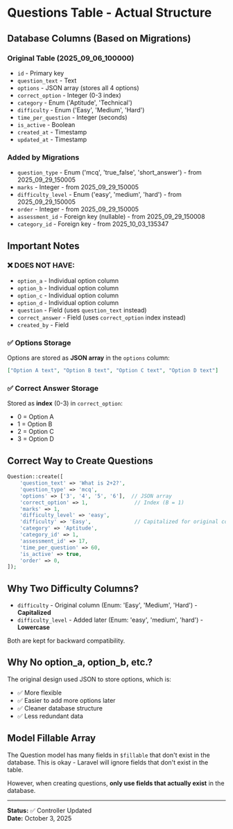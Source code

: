 # Questions Table - Actual Structure

## Database Columns (Based on Migrations)

### Original Table (2025_09_06_100000)
- `id` - Primary key
- `question_text` - Text
- `options` - JSON array (stores all 4 options)
- `correct_option` - Integer (0-3 index)
- `category` - Enum ('Aptitude', 'Technical')
- `difficulty` - Enum ('Easy', 'Medium', 'Hard')
- `time_per_question` - Integer (seconds)
- `is_active` - Boolean
- `created_at` - Timestamp
- `updated_at` - Timestamp

### Added by Migrations
- `question_type` - Enum ('mcq', 'true_false', 'short_answer') - from 2025_09_29_150005
- `marks` - Integer - from 2025_09_29_150005
- `difficulty_level` - Enum ('easy', 'medium', 'hard') - from 2025_09_29_150005
- `order` - Integer - from 2025_09_29_150005
- `assessment_id` - Foreign key (nullable) - from 2025_09_29_150008
- `category_id` - Foreign key - from 2025_10_03_135347

## Important Notes

### ❌ DOES NOT HAVE:
- `option_a` - Individual option column
- `option_b` - Individual option column
- `option_c` - Individual option column
- `option_d` - Individual option column
- `question` - Field (uses `question_text` instead)
- `correct_answer` - Field (uses `correct_option` index instead)
- `created_by` - Field

### ✅ Options Storage
Options are stored as **JSON array** in the `options` column:
```json
["Option A text", "Option B text", "Option C text", "Option D text"]
```

### ✅ Correct Answer Storage
Stored as **index** (0-3) in `correct_option`:
- 0 = Option A
- 1 = Option B
- 2 = Option C
- 3 = Option D

## Correct Way to Create Questions

```php
Question::create([
    'question_text' => 'What is 2+2?',
    'question_type' => 'mcq',
    'options' => ['3', '4', '5', '6'],  // JSON array
    'correct_option' => 1,               // Index (B = 1)
    'marks' => 1,
    'difficulty_level' => 'easy',
    'difficulty' => 'Easy',              // Capitalized for original column
    'category' => 'Aptitude',
    'category_id' => 1,
    'assessment_id' => 17,
    'time_per_question' => 60,
    'is_active' => true,
    'order' => 0,
]);
```

## Why Two Difficulty Columns?

- `difficulty` - Original column (Enum: 'Easy', 'Medium', 'Hard') - **Capitalized**
- `difficulty_level` - Added later (Enum: 'easy', 'medium', 'hard') - **Lowercase**

Both are kept for backward compatibility.

## Why No option_a, option_b, etc.?

The original design used JSON to store options, which is:
- ✅ More flexible
- ✅ Easier to add more options later
- ✅ Cleaner database structure
- ✅ Less redundant data

## Model Fillable Array

The Question model has many fields in `$fillable` that don't exist in the database. This is okay - Laravel will ignore fields that don't exist in the table.

However, when creating questions, **only use fields that actually exist** in the database.

---

**Status:** ✅ Controller Updated  
**Date:** October 3, 2025
